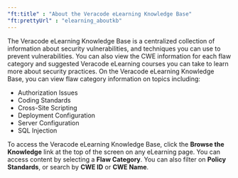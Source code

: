 ```yaml
---
"ft:title" : "About the Veracode eLearning Knowledge Base"
"ft:prettyUrl" : "elearning_aboutkb"
---
```


The Veracode eLearning Knowledge Base is a centralized collection of information about security vulnerabilities, and techniques you can use to prevent vulnerabilities. You can also view the CWE information for each flaw category and suggested Veracode eLearning courses you can take to learn more about security practices. On the Veracode eLearning Knowledge Base, you can view flaw category information on topics including:

-   Authorization Issues
-   Coding Standards
-   Cross-Site Scripting
-   Deployment Configuration
-   Server Configuration
-   SQL Injection

To access the Veracode eLearning Knowledge Base, click the **Browse the Knowledge** link at the top of the screen on any eLearning page. You can access content by selecting a **Flaw Category**. You can also filter on **Policy Standards**, or search by **CWE ID** or **CWE Name**.
